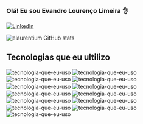 ### Olá! Eu sou Evandro Lourenço Limeira 👌


[![LinkedIn](https://img.shields.io/badge/LinkedIn-0077B5?style=for-the-badge&logo=linkedin&logoColor=white)](https://www.linkedin.com/in/evandro-louren%C3%A7o-limeira/)


![elaurentium GitHub stats](https://github-readme-stats.vercel.app/api?username=elaurentium&show_icons=true&theme=dracula)

## Tecnologias que eu ultilizo

<div style="display: inline_block"><br?>
  <img src="https://img.shields.io/badge/HTML5-E34F26?style=for-the-badge&logo=html5&logoColor=white" alt="tecnologia-que-eu-uso" align="center" />
  <img src="https://img.shields.io/badge/CSS-239120?&style=for-the-badge&logo=css3&logoColor=white" alt="tecnologia-que-eu-uso" align="center" />
  <img src="https://img.shields.io/badge/JavaScript-F7DF1E?style=for-the-badge&logo=javascript&logoColor=black" alt="tecnologia-que-eu-uso" align="center" />
  <img src="https://img.shields.io/badge/Node.js-43853D?style=for-the-badge&logo=node.js&logoColor=white" alt="tecnologia-que-eu-uso" align="center" />
  <img src="https://img.shields.io/badge/React-20232A?style=for-the-badge&logo=react&logoColor=61DAFB" alt="tecnologia-que-eu-uso" align="center" />
  <img src="https://img.shields.io/badge/TypeScript-007ACC?style=for-the-badge&logo=typescript&logoColor=white" alt="tecnologia-que-eu-uso" align="center" />
  <img src="https://img.shields.io/badge/.NET-5C2D91?style=for-the-badge&logo=.net&logoColor=white" alt="tecnologia-que-eu-uso" align="center" />
  <img src="https://img.shields.io/badge/C%23-239120?style=for-the-badge&logo=c-sharp&logoColor=white" alt="tecnologia-que-eu-uso" align="center" />
  <img src="https://img.shields.io/badge/Redux-593D88?style=for-the-badge&logo=redux&logoColor=white" alt="tecnologia-que-eu-uso" align="center" />
  <img src="https://img.shields.io/badge/MySQL-00000F?style=for-the-badge&logo=mysql&logoColor=white" alt="tecnologia-que-eu-uso" align="center" />
  <img src="https://img.shields.io/badge/Jest-323330?style=for-the-badge&logo=Jest&logoColor=white" alt="tecnologia-que-eu-uso" align="center" />
  <img src="https://img.shields.io/badge/Docker-2496ED?style=for-the-badge&logo=docker&logoColor=white" alt="tecnologia-que-eu-uso" align="center" />
  <img src="https://img.shields.io/badge/Linux-E34F26?style=for-the-badge&logo=linux&logoColor=black" alt="tecnologia-que-eu-uso" align="center" />
</div>

